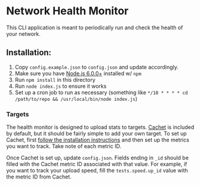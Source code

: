 # Network Health Monitor

This CLI application is meant to periodically run and check the health of your network.

## Installation:
 
1. Copy `config.example.json` to `config.json` and update accordingly.
2. Make sure you have [Node.js 6.0.0+](https://nodejs.org/en/) installed w/ `npm`
3. Run `npm install` in this directory
4. Run `node index.js` to ensure it works
5. Set up a cron job to run as necessary (something like `*/10 * * * * cd /path/to/repo && /usr/local/bin/node index.js`)

### Targets

The health monitor is designed to upload stats to targets. [Cachet](https://cachethq.io/) is included
by default, but it should be fairly simple to add your own target. To set up Cachet, first
[follow the installation instructions](https://docs.cachethq.io/docs/installing-cachet) and then set up the
metrics you want to track. Take note of each metric ID.

Once Cachet is set up, update `config.json`. Fields ending in `_id` should be filled with the Cachet metric 
ID associated with that value. For example, if you want to track your upload speed, fill the `tests.speed.up_id` 
value with the metric ID from Cachet.